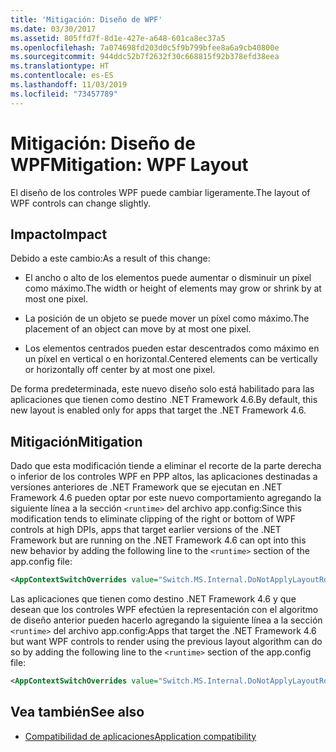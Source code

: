 ```yaml
---
title: 'Mitigación: Diseño de WPF'
ms.date: 03/30/2017
ms.assetid: 805ffd7f-8d1e-427e-a648-601ca8ec37a5
ms.openlocfilehash: 7a074698fd203d0c5f9b799bfee8a6a9cb40800e
ms.sourcegitcommit: 944ddc52b7f2632f30c668815f92b378efd38eea
ms.translationtype: HT
ms.contentlocale: es-ES
ms.lasthandoff: 11/03/2019
ms.locfileid: "73457789"
---
```

# <a name="mitigation-wpf-layout"></a><span data-ttu-id="ea3ee-102">Mitigación: Diseño de WPF</span><span class="sxs-lookup"><span data-stu-id="ea3ee-102">Mitigation: WPF Layout</span></span>
<span data-ttu-id="ea3ee-103">El diseño de los controles WPF puede cambiar ligeramente.</span><span class="sxs-lookup"><span data-stu-id="ea3ee-103">The layout of WPF controls can change slightly.</span></span>  
  
## <a name="impact"></a><span data-ttu-id="ea3ee-104">Impacto</span><span class="sxs-lookup"><span data-stu-id="ea3ee-104">Impact</span></span>  
 <span data-ttu-id="ea3ee-105">Debido a este cambio:</span><span class="sxs-lookup"><span data-stu-id="ea3ee-105">As a result of this change:</span></span>  
  
- <span data-ttu-id="ea3ee-106">El ancho o alto de los elementos puede aumentar o disminuir un píxel como máximo.</span><span class="sxs-lookup"><span data-stu-id="ea3ee-106">The width or height of elements may grow or shrink by at most one pixel.</span></span>  
  
- <span data-ttu-id="ea3ee-107">La posición de un objeto se puede mover un píxel como máximo.</span><span class="sxs-lookup"><span data-stu-id="ea3ee-107">The placement of an object can move by at most one pixel.</span></span>  
  
- <span data-ttu-id="ea3ee-108">Los elementos centrados pueden estar descentrados como máximo en un píxel en vertical o en horizontal.</span><span class="sxs-lookup"><span data-stu-id="ea3ee-108">Centered elements can be vertically or horizontally off center by at most one pixel.</span></span>  
  
 <span data-ttu-id="ea3ee-109">De forma predeterminada, este nuevo diseño solo está habilitado para las aplicaciones que tienen como destino .NET Framework 4.6.</span><span class="sxs-lookup"><span data-stu-id="ea3ee-109">By default, this new layout is enabled only for apps that target the .NET Framework 4.6.</span></span>  
  
## <a name="mitigation"></a><span data-ttu-id="ea3ee-110">Mitigación</span><span class="sxs-lookup"><span data-stu-id="ea3ee-110">Mitigation</span></span>  
 <span data-ttu-id="ea3ee-111">Dado que esta modificación tiende a eliminar el recorte de la parte derecha o inferior de los controles WPF en PPP altos, las aplicaciones destinadas a versiones anteriores de .NET Framework que se ejecutan en .NET Framework 4.6 pueden optar por este nuevo comportamiento agregando la siguiente línea a la sección `<runtime>` del archivo app.config:</span><span class="sxs-lookup"><span data-stu-id="ea3ee-111">Since this modification tends to eliminate clipping of the right or bottom of WPF controls at high DPIs, apps that target earlier versions of the .NET Framework but are running on the .NET Framework 4.6 can opt into this new behavior by adding the following line to the `<runtime>` section of the app.config file:</span></span>  
  
```xml  
<AppContextSwitchOverrides value="Switch.MS.Internal.DoNotApplyLayoutRoundingToMarginsAndBorderThickness=false" />  
```  
  
 <span data-ttu-id="ea3ee-112">Las aplicaciones que tienen como destino .NET Framework 4.6 y que desean que los controles WPF efectúen la representación con el algoritmo de diseño anterior pueden hacerlo agregando la siguiente línea a la sección `<runtime>` del archivo app.config:</span><span class="sxs-lookup"><span data-stu-id="ea3ee-112">Apps that target the .NET Framework 4.6 but want WPF controls to render using the previous layout algorithm can do so by adding the following line to the  `<runtime>` section of the app.config file:</span></span>  
  
```xml  
<AppContextSwitchOverrides value="Switch.MS.Internal.DoNotApplyLayoutRoundingToMarginsAndBorderThickness=true" />  
```  
  
## <a name="see-also"></a><span data-ttu-id="ea3ee-113">Vea también</span><span class="sxs-lookup"><span data-stu-id="ea3ee-113">See also</span></span>

- [<span data-ttu-id="ea3ee-114">Compatibilidad de aplicaciones</span><span class="sxs-lookup"><span data-stu-id="ea3ee-114">Application compatibility</span></span>](application-compatibility.md)
